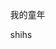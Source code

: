<!DOCTYPE html>
<html lang="zh-CN">
  <head>
    <meta charset="utf-8">
    <meta name="viewport" content="width=device-width, initial-scale=1" />
    <title>崔广哲</title>
    <style>  
      body {
        margin: 0;
      }
    </style>
  </head>
  <body>
	  <p>我的童年</p>
    <p>shihs</p>
  
  </body>
</html>

